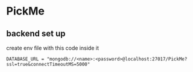 # PickMe
## backend set up
create env file with this code inside it
```
DATABASE_URL = "mongodb://<name>:<password>@localhost:27017/PickMe?ssl=true&connectTimeoutMS=5000"
```
